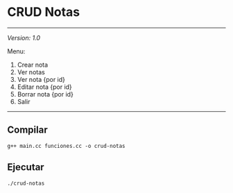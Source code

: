 # CRUD Notas

---

_Version: 1.0_

Menu: 
1. Crear nota
2. Ver notas
3. Ver nota {por id}
4. Editar nota {por id}
5. Borrar nota {por id}
0. Salir

---

## Compilar
	g++ main.cc funciones.cc -o crud-notas

## Ejecutar
	./crud-notas